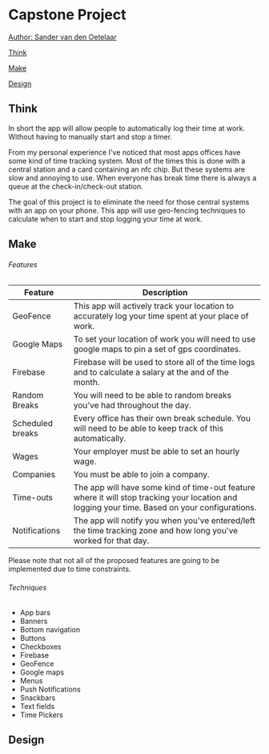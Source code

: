 # Capstone Project
[Author: Sander van den Oetelaar](https://www.github.com/KoningSanderPander "My Github")

[Think]

[Make]

[Design]

## Think
[Think]: #think

In short the app will allow people to automatically log their time at work.
Without having to manually start and stop a timer.

From my personal experience I've noticed that most apps offices have
some kind of time tracking system. Most of the times this is done with a
central station and a card containing an nfc chip. But these systems are
slow and annoying to use. When everyone has break time there is always a
queue at the check-in/check-out station.

The goal of this project is to eliminate the need for those central
systems with an app on your phone. This app will use geo-fencing
techniques to calculate when to start and stop logging your time at work.

## Make
[Make]: #make

###### Features

| Feature          | Description                                                                                                                                    |
| ---------------- | ---------------------------------------------------------------------------------------------------------------------------------------------- |
| GeoFence         | This app will actively track your location to accurately log your time spent at your place of work.                                            |
| Google Maps      | To set your location of work you will need to use google maps to pin a set of gps coordinates.                                                 |
| Firebase         | Firebase will be used to store all of the time logs and to calculate a salary at the and of the month.                                         |
| Random Breaks    | You will need to be able to random breaks you've had throughout the day.                                                                       |
| Scheduled breaks | Every office has their own break schedule. You will need to be able to keep track of this automatically.                                       |
| Wages            | Your employer must be able to set an hourly wage.                                                                                              |
| Companies        | You must be able to join a company.                                                                                                            |
| Time-outs        | The app will have some kind of time-out feature where it will stop tracking your location and logging your time. Based on your configurations. |
| Notifications    | The app will notify you when you've entered/left the time tracking zone and how long you've worked for that day.                               |

Please note that not all of the proposed features are going to be
implemented due to time constraints.

###### Techniques

+ App bars
+ Banners
+ Bottom navigation
+ Buttons
+ Checkboxes
+ Firebase
+ GeoFence
+ Google maps
+ Menus
+ Push Notifications
+ Snackbars
+ Text fields
+ Time Pickers

## Design
[Design]: #design

